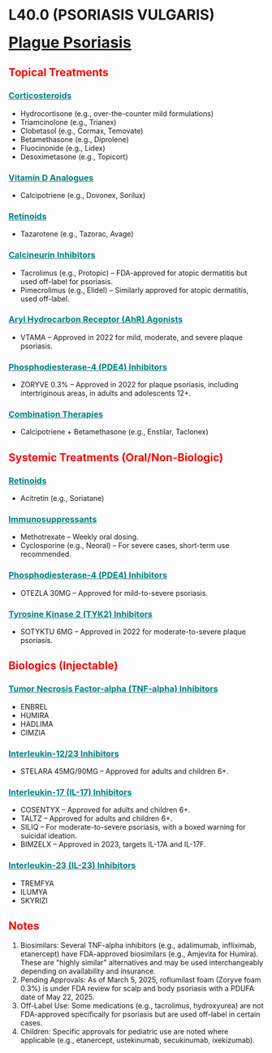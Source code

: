 # L40.0 (PSORIASIS VULGARIS)
<b style="font-size:30px"><u>Plague Psoriasis</u></b>

## <b  style="color:red">Topical Treatments</b>

### <u  style="color:teal">Corticosteroids</u>
- Hydrocortisone (e.g., over-the-counter mild formulations)
- Triamcinolone (e.g., Trianex)
- Clobetasol (e.g., Cormax, Temovate)
- Betamethasone (e.g., Diprolene)
- Fluocinonide (e.g., Lidex)
- Desoximetasone (e.g., Topicort)

### <u  style="color:teal">Vitamin D Analogues</u>
- Calcipotriene (e.g., Dovonex, Sorilux)

### <u  style="color:teal">Retinoids</u>
- Tazarotene (e.g., Tazorac, Avage)

### <u  style="color:teal">Calcineurin Inhibitors</u>
- Tacrolimus (e.g., Protopic) – FDA-approved for atopic dermatitis but used off-label for psoriasis.
- Pimecrolimus (e.g., Elidel) – Similarly approved for atopic dermatitis, used off-label.

### <u  style="color:teal">Aryl Hydrocarbon Receptor (AhR) Agonists</u>
- VTAMA – Approved in 2022 for mild, moderate, and severe plaque psoriasis.

### <u  style="color:teal">Phosphodiesterase-4 (PDE4) Inhibitors</u>
- ZORYVE 0.3% – Approved in 2022 for plaque psoriasis, including intertriginous areas, in adults and adolescents 12+.

### <u  style="color:teal">Combination Therapies</u>
- Calcipotriene + Betamethasone (e.g., Enstilar, Taclonex)

## <b  style="color:red">Systemic Treatments (Oral/Non-Biologic)</b>

### <u  style="color:teal">Retinoids</u>
- Acitretin (e.g., Soriatane)

### <u  style="color:teal">Immunosuppressants</u>
- Methotrexate – Weekly oral dosing.
- Cyclosporine (e.g., Neoral) – For severe cases, short-term use recommended.

### <u  style="color:teal">Phosphodiesterase-4 (PDE4) Inhibitors</u>
- OTEZLA 30MG – Approved for mild-to-severe psoriasis.

### <u  style="color:teal">Tyrosine Kinase 2 (TYK2) Inhibitors</u>
- SOTYKTU 6MG – Approved in 2022 for moderate-to-severe plaque psoriasis.

## <b  style="color:red">Biologics (Injectable)</b>

### <u  style="color:teal">Tumor Necrosis Factor-alpha (TNF-alpha) Inhibitors</u>
- ENBREL
- HUMIRA
- HADLIMA
- CIMZIA

### <u  style="color:teal">Interleukin-12/23 Inhibitors</u>
- STELARA 45MG/90MG – Approved for adults and children 6+.

### <u  style="color:teal">Interleukin-17 (IL-17) Inhibitors</u>
- COSENTYX – Approved for adults and children 6+.
- TALTZ – Approved for adults and children 6+.
- SILIQ – For moderate-to-severe psoriasis, with a boxed warning for suicidal ideation.
- BIMZELX – Approved in 2023, targets IL-17A and IL-17F.

### <u  style="color:teal">Interleukin-23 (IL-23) Inhibitors</u>
- TREMFYA
- ILUMYA
- SKYRIZI

## <b  style="color:red">Notes</b>
1. Biosimilars: Several TNF-alpha inhibitors (e.g., adalimumab, infliximab, etanercept) have FDA-approved biosimilars (e.g., Amjevita for Humira). These are "highly similar" alternatives and may be used interchangeably depending on availability and insurance.
2. Pending Approvals: As of March 5, 2025, roflumilast foam (Zoryve foam 0.3%) is under FDA review for scalp and body psoriasis with a PDUFA date of May 22, 2025.
3. Off-Label Use: Some medications (e.g., tacrolimus, hydroxyurea) are not FDA-approved specifically for psoriasis but are used off-label in certain cases.
4. Children: Specific approvals for pediatric use are noted where applicable (e.g., etanercept, ustekinumab, secukinumab, ixekizumab).
